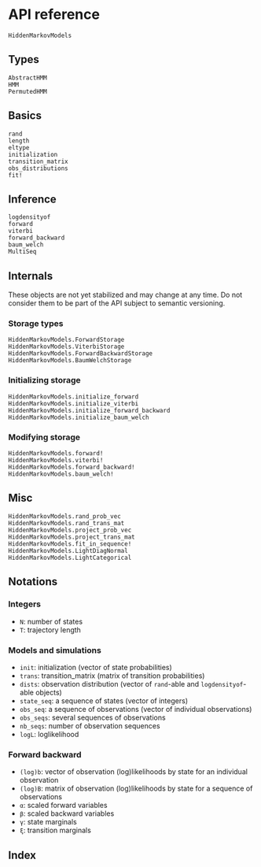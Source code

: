 # API reference

```@docs
HiddenMarkovModels
```

## Types

```@docs
AbstractHMM
HMM
PermutedHMM
```

## Basics

```@docs
rand
length
eltype
initialization
transition_matrix
obs_distributions
fit!
```

## Inference

```@docs
logdensityof
forward
viterbi
forward_backward
baum_welch
MultiSeq
```

## Internals

These objects are not yet stabilized and may change at any time.
Do not consider them to be part of the API subject to semantic versioning.

### Storage types

```@docs
HiddenMarkovModels.ForwardStorage
HiddenMarkovModels.ViterbiStorage
HiddenMarkovModels.ForwardBackwardStorage
HiddenMarkovModels.BaumWelchStorage
```

### Initializing storage

```@docs
HiddenMarkovModels.initialize_forward
HiddenMarkovModels.initialize_viterbi
HiddenMarkovModels.initialize_forward_backward
HiddenMarkovModels.initialize_baum_welch
```

### Modifying storage

```@docs
HiddenMarkovModels.forward!
HiddenMarkovModels.viterbi!
HiddenMarkovModels.forward_backward!
HiddenMarkovModels.baum_welch!
```

## Misc

```@docs
HiddenMarkovModels.rand_prob_vec
HiddenMarkovModels.rand_trans_mat
HiddenMarkovModels.project_prob_vec
HiddenMarkovModels.project_trans_mat
HiddenMarkovModels.fit_in_sequence!
HiddenMarkovModels.LightDiagNormal
HiddenMarkovModels.LightCategorical
```

## Notations

### Integers

- `N`: number of states
- `T`: trajectory length

### Models and simulations

- `init`: initialization (vector of state probabilities)
- `trans`: transition_matrix (matrix of transition probabilities)
- `dists`: observation distribution (vector of `rand`-able and `logdensityof`-able objects)
- `state_seq`: a sequence of states (vector of integers)
- `obs_seq`: a sequence of observations (vector of individual observations)
- `obs_seqs`: several sequences of observations
- `nb_seqs`: number of observation sequences
- `logL`: loglikelihood

### Forward backward

- `(log)b`: vector of observation (log)likelihoods by state for an individual observation
- `(log)B`: matrix of observation (log)likelihoods by state for a sequence of observations
- `α`: scaled forward variables
- `β`: scaled backward variables
- `γ`: state marginals
- `ξ`: transition marginals

## Index

```@index
```
